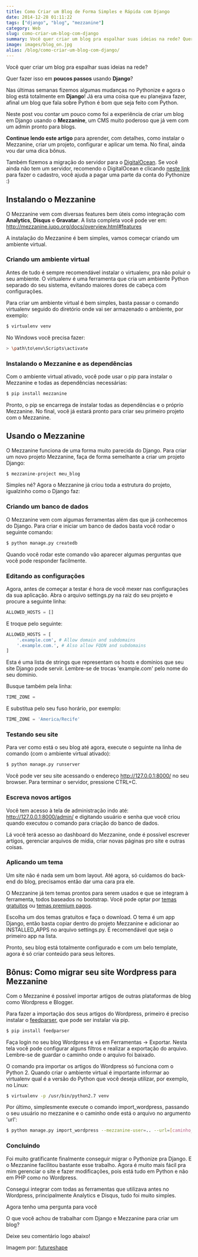 ```yaml
---
title: Como Criar um Blog de Forma Simples e Rápida com Django
date: 2014-12-28 01:11:22
tags: ["django", "blog", "mezzanine"]
category: Web
slug: como-criar-um-blog-com-django
summary: Você quer criar um blog pra espalhar suas ideias na rede? Quer fazer isso em poucos passos usando Django? Nas últimas semanas fizemos algumas mudanças no Pythonize e agora o blog está totalmente em Django! Neste post vou contar um pouco como foi a experiência de criar um blog em Django usando o **Mezzanine**, um CMS muito poderoso que já vem com um admin pronto para blogs.
image: images/blog_on.jpg
alias: /blog/como-criar-um-blog-com-django/
---
```



Você quer criar um blog pra espalhar suas ideias na rede?

Quer fazer isso em **poucos passos** usando **Django**?

Nas últimas semanas fizemos algumas mudanças no Pythonize e agora o blog está totalmente em **Django**! Já era uma coisa que eu planejava fazer, afinal um blog que fala sobre Python é bom que seja feito com Python.

Neste post vou contar um pouco como foi a experiência de criar um blog em Django usando o **Mezzanine**, um CMS muito poderoso que já vem com um admin pronto para blogs.

**Continue lendo este artigo** para aprender, com detalhes, como instalar o Mezzanine, criar um projeto, configurar e aplicar um tema. No final, ainda vou dar uma dica bônus.


Também fizemos a migração do servidor para o [DigitalOcean](https://www.digitalocean.com/?refcode=c831ddc18699). Se você ainda não tem um servidor, recomendo o DigitalOcean e clicando [neste link](https://www.digitalocean.com/?refcode=c831ddc18699) para fazer o cadastro, você ajuda a pagar uma parte da conta do Pythonize :)


## Instalando o Mezzanine


O Mezzanine vem com diversas features bem úteis como integração com **Analytics**, **Disqus** e **Gravatar**. A lista completa você pode ver em: http://mezzanine.jupo.org/docs/overview.html#features

A instalação do Mezzanine é bem simples, vamos começar criando um ambiente virtual.

### Criando um ambiente virtual
Antes de tudo é sempre recomendável instalar o virtualenv, pra não poluir o seu ambiente. O virtualenv é uma ferramenta que cria um ambiente Python separado do seu sistema, evitando maiores dores de cabeça com configurações.

Para criar um ambiente virtual é bem simples, basta passar o comando virtualenv seguido do diretório onde vai ser armazenado o ambiente, por exemplo:

```bash
$ virtualenv venv
```

No Windows você precisa fazer:

```bash
> \path\to\env\Scripts\activate
```

### Instalando o Mezzanine e as dependências

Com o ambiente virtual ativado, você pode usar o pip para instalar o Mezzanine e todas as dependências necessárias:

```bash
$ pip install mezzanine
```

Pronto, o pip se encarrega de instalar todas as dependências e o próprio Mezzanine. No final, você já estará pronto para criar seu primeiro projeto com o Mezzanine.

## Usando o Mezzanine

O Mezzanine funciona de uma forma muito parecida do Django. Para criar um novo projeto Mezzanine, faça de forma semelhante a criar um projeto Django:

```bash
$ mezzanine-project meu_blog
```

Simples né?
Agora o Mezzanine já criou toda a estrutura do projeto, igualzinho como o Django faz:

### Criando um banco de dados

O Mezzanine vem com algumas ferramentas além das que já conhecemos do Django. Para criar e iniciar um banco de dados basta você rodar o seguinte comando:

```bash
$ python manage.py createdb
```

Quando você rodar este comando vão aparecer algumas perguntas que você pode responder facilmente.

### Editando as configurações

Agora, antes de começar a testar é hora de você mexer nas configurações da sua aplicação. Abra o arquivo settings.py na raiz do seu projeto e procure a seguinte linha:

```python
ALLOWED_HOSTS = []
```

E troque pelo seguinte:

```python
ALLOWED_HOSTS = [
    '.example.com', # Allow domain and subdomains
    '.example.com.', # Also allow FQDN and subdomains
]
```

Esta é uma lista de strings que representam os hosts e domínios que seu site Django pode servir. Lembre-se de trocas 'example.com' pelo nome do seu domínio.

Busque também pela linha:

```python
TIME_ZONE =
```

E substitua pelo seu fuso horário, por exemplo:

```python
TIME_ZONE = 'America/Recife'
```

### Testando seu site

Para ver como está o seu blog até agora, execute o seguinte na linha de comando (com o ambiente virtual ativado):

```bash
$ python manage.py runserver
```

Você pode ver seu site acessando o endereço http://127.0.0.1:8000/ no seu browser. Para terminar o servidor, pressione CTRL+C.

### Escreva novos artigos

Você tem acesso à tela de administração indo até: http://127.0.0.1:8000/admin/ e digitando usuário e senha que você criou quando executou o comando para criação do banco de dados.

Lá você terá acesso ao dashboard do Mezzanine, onde é possível escrever artigos, gerenciar arquivos de mídia, criar novas páginas pro site e outras coisas.

### Aplicando um tema

Um site não é nada sem um bom layout. Até agora, só cuidamos do back-end do blog, precisamos então dar uma cara pra ele.

O Mezzanine já tem temas prontos para serem usados e que se integram à ferramenta, todos baseados no bootstrap. Você pode optar por [temas gratuitos](http://thecodinghouse.in/themes/) ou [temas premium pagos](http://mezzathe.me/).

Escolha um dos temas gratuitos e faça o download. O tema é um app Django, então basta copiar dentro do projeto Mezzanine e adicionar ao INSTALLED_APPS no arquivo settings.py. É recomendável que seja o primeiro app na lista.

Pronto, seu blog está totalmente configurado e com um belo template, agora é só criar conteúdo para seus leitores.

## Bônus: Como migrar seu site Wordpress para Mezzanine

Com o Mezzanine é possível importar artigos de outras plataformas de blog como Wordpress e Blogger.

Para fazer a importação dos seus artigos do Wordpress, primeiro é preciso instalar o [feedparser](https://code.google.com/p/feedparser/), que pode ser instalar via pip.

```bash
$ pip install feedparser
```

Faça login no seu blog Wordpress e vá em Ferramentas -> Exportar. Nesta tela você pode configurar alguns filtros e realizar a exportação do arquivo. Lembre-se de guardar o caminho onde o arquivo foi baixado.

O comando pra importar os artigos do Wordpress só funciona com o Python 2. Quando criar o ambiente virtual é importante informar ao virtualenv qual é a versão do Python que você deseja utilizar, por exemplo, no Linux:

```bash
$ virtualenv -p /usr/bin/python2.7 venv
```

Por último, simplesmente execute o comando import_wordpress, passando o seu usuário no mezzanine e o caminho onde está o arquivo no argumento 'url':

```bash
$ python manage.py import_wordpress --mezzanine-user=.. --url=[caminho_do_arquivo]
```


### Concluindo

Foi muito gratificante finalmente conseguir migrar o Pythonize pra Django. E o Mezzanine facilitou bastante esse trabalho. Agora é muito mais fácil pra mim gerenciar o site e fazer modificações, pois está tudo em Python e não em PHP como no Wordpress.

Consegui integrar com todas as ferramentas que utilizava antes no Wordpress, principalmente Analytics e Disqus, tudo foi muito simples.


Agora tenho uma pergunta para você

O que você achou de trabalhar com Django e Mezzanine para criar um blog?

Deixe seu comentário logo abaixo!


Imagem por: [futureshape][1]


  [1]: http://www.flickr.com/photos/futureshape/4977096245/
